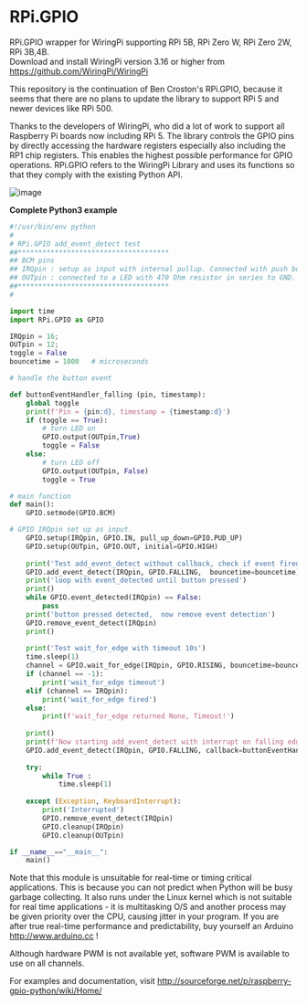 # RPi.GPIO
RPi.GPIO wrapper for WiringPi supporting RPi 5B, RPi Zero W, RPi Zero 2W, RPi 3B,4B.  
Download and install WiringPi version 3.16 or higher from https://github.com/WiringPi/WiringPi  

This repository is the continuation of Ben Croston's RPi.GPIO, because it seems that there are no plans 
to update the library to support RPi 5 and newer devices like RPi 500.

Thanks to the developers of WiringPi, who did a lot of work to support all Raspberry Pi boards now including RPi 5. The library controls the GPIO pins by directly accessing the hardware registers especially also including the RP1 chip registers. This enables the highest possible performance for GPIO operations. RPi.GPIO refers to the WiringPi Library and uses its functions so that they comply with the existing Python API.

![image](https://github.com/user-attachments/assets/0c0b5f5a-1047-423f-b89b-8c76ebf69edf)

**Complete Python3 example**  

```Python  
#!/usr/bin/env python
#
# RPi.GPIO add_event_detect test
##*************************************
## BCM pins
## IRQpin : setup as input with internal pullup. Connected with push button to GND with 1K resistor in series.
## OUTpin : connected to a LED with 470 Ohm resistor in series to GND. Toggles LED with every push button pressed.
##*************************************
#

import time
import RPi.GPIO as GPIO

IRQpin = 16;
OUTpin = 12;
toggle = False
bouncetime = 1000   # microseconds

# handle the button event

def buttonEventHandler_falling (pin, timestamp):
    global toggle
    print(f'Pin = {pin:d}, timestamp = {timestamp:d}')
    if (toggle == True):
        # turn LED on
        GPIO.output(OUTpin,True)
        toggle = False
    else:
        # turn LED off
        GPIO.output(OUTpin, False)
        toggle = True

# main function
def main():
    GPIO.setmode(GPIO.BCM)

# GPIO IRQpin set up as input.
    GPIO.setup(IRQpin, GPIO.IN, pull_up_down=GPIO.PUD_UP)
    GPIO.setup(OUTpin, GPIO.OUT, initial=GPIO.HIGH)
    
    print('Test add_event_detect without callback, check if event fired with event_detected function')
    GPIO.add_event_detect(IRQpin, GPIO.FALLING,  bouncetime=bouncetime)
    print('loop with event_detected until button pressed')
    print()
    while GPIO.event_detected(IRQpin) == False:
        pass
    print('button pressed detected,  now remove event detection')
    GPIO.remove_event_detect(IRQpin)
    print()  
    
    print('Test wait_for_edge with timeout 10s')
    time.sleep(1)
    channel = GPIO.wait_for_edge(IRQpin, GPIO.RISING, bouncetime=bouncetime, timeout=10000)
    if (channel == -1):
        print('wait_for_edge timeout')
    elif (channel == IRQpin):
        print('wait_for_edge fired')
    else:
        print(f'wait_for_edge returned None, Timeout!')
    
    print()
    print(f'Now starting add_event_detect with interrupt on falling edge with callback and bouncetime {bouncetime:d} microseconds')
    GPIO.add_event_detect(IRQpin, GPIO.FALLING, callback=buttonEventHandler_falling, bouncetime=bouncetime)
 
    try:  
        while True :
            time.sleep(1)
            
    except (Exception, KeyboardInterrupt):
        print('Interrupted')
        GPIO.remove_event_detect(IRQpin)
        GPIO.cleanup(IRQpin)  
        GPIO.cleanup(OUTpin)

if __name__=="__main__":
    main()
``` 

Note that this module is unsuitable for real-time or timing critical applications.  This is because you
can not predict when Python will be busy garbage collecting.  It also runs under the Linux kernel which
is not suitable for real time applications - it is multitasking O/S and another process may be given
priority over the CPU, causing jitter in your program.  If you are after true real-time performance and
predictability, buy yourself an Arduino http://www.arduino.cc !

Although hardware PWM is not available yet, software PWM is available to use on all channels.

For examples and documentation, visit http://sourceforge.net/p/raspberry-gpio-python/wiki/Home/


